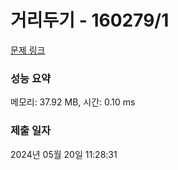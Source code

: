 # 거리두기 - 160279/1 

[문제 링크](https://level.goorm.io/exam/160279/%EA%B1%B0%EB%A6%AC%EB%91%90%EA%B8%B0/quiz/1) 

### 성능 요약

메모리: 37.92 MB, 시간: 0.10 ms

### 제출 일자

2024년 05월 20일 11:28:31

